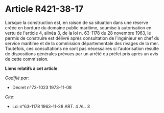 # Article R421-38-17

Lorsque la construction est, en raison de sa situation dans une réserve créée en bordure du domaine public maritime, soumise
à autorisation en vertu de l'article 4, alinéa 3, de la loi n. 63-1178 du 28 novembre 1963, le permis de construire est
délivré après consultation de l'ingénieur en chef du service maritime et de la commission départementale des rivages de la
mer. Toutefois, ces consultations ne sont pas nécessaires si l'autorisation résulte de dispositions générales prévues par un
arrêté du préfet pris après un avis de cette commission.

**Liens relatifs à cet article**

_Codifié par_:

  - Décret n°73-1023 1973-11-08

_Cite_:

  - Loi n°63-1178 1963-11-28 ART. 4 AL. 3

